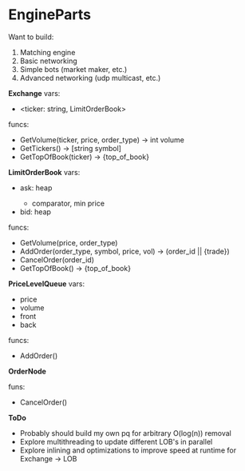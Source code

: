 # EngineParts
Want to build:
1. Matching engine
2. Basic networking
3. Simple bots (market maker, etc.)
4. Advanced networking (udp multicast, etc.)


**Exchange**
vars:
- <ticker: string, LimitOrderBook>

funcs:
- GetVolume(ticker, price, order_type) -> int volume
- GetTickers() -> [string symbol]
- GetTopOfBook(ticker) -> {top_of_book}

**LimitOrderBook**
vars: 
- ask: heap <PriceLevelQueue> 
    - comparator, min price
- bid: heap <PriceLevelQueue>

funcs:
- GetVolume(price, order_type)
- AddOrder(order_type, symbol, price, vol) -> (order_id || {trade})
- CancelOrder(order_id)
- GetTopOfBook() -> {top_of_book}

**PriceLevelQueue**
vars:
- price 
- volume
- front
- back

funcs:
- AddOrder()



**OrderNode**

funs:
- CancelOrder() 


**ToDo**
- Probably should build my own pq for arbitrary O(log(n)) removal
- Explore multithreading to update different LOB's in parallel
- Explore inlining and optimizations to improve speed at runtime for Exchange -> LOB

